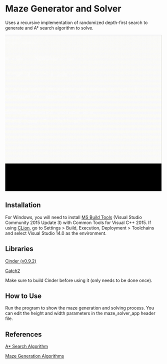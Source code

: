# Maze Generator and Solver

Uses a recursive implementation of randomized depth-first search to generate and A* search algorithm to solve.

<img src="https://github.com/ezrc2/maze-generator-solver/blob/main/maze-demo.gif" width="500" height="500" />

## Installation

For Windows, you will  need to install [MS Build Tools](https://my.visualstudio.com/Downloads?q=visual%20studio%202015&wt.mc_id=o~msft~vscom~older-downloads) (Visual Studio Community 2015 Update 3) with Common Tools for Visual C++ 2015. If using [CLion](https://www.jetbrains.com/clion/download/#section=windows), go to Settings > Build, Execution, Deployment > Toolchains and select Visual Studio 14.0 as the environment.

## Libraries

[Cinder (v0.9.2)](https://libcinder.org/download)

[Catch2](https://github.com/catchorg/Catch2)

Make sure to build Cinder before using it (only needs to be done once).

## How to Use

Run the program to show the maze generation and solving process. You can edit the height and width parameters in the maze_solver_app header file.

## References

[A* Search Algorithm](https://www.geeksforgeeks.org/a-search-algorithm/)

[Maze Generation Algorithms](https://en.wikipedia.org/wiki/Maze_generation_algorithm)
